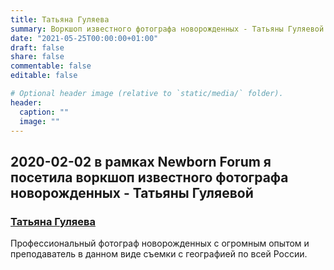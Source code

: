 ```yaml
---
title: Татьяна Гуляева 
summary: Воркшоп известного фотографа новорожденных - Татьяны Гуляевой
date: "2021-05-25T00:00:00+01:00"
draft: false
share: false
commentable: false
editable: false

# Optional header image (relative to `static/media/` folder).
header:
  caption: ""
  image: ""
---
```

## 2020-02-02 в рамках Newborn Forum я посетила воркшоп известного фотографа новорожденных - Татьяны Гуляевой
### [Татьяна Гуляева](https://guliaeva.ru)
Профессиональный фотограф новорожденных с огромным опытом и преподаватель в данном виде съемки с географией по всей России.